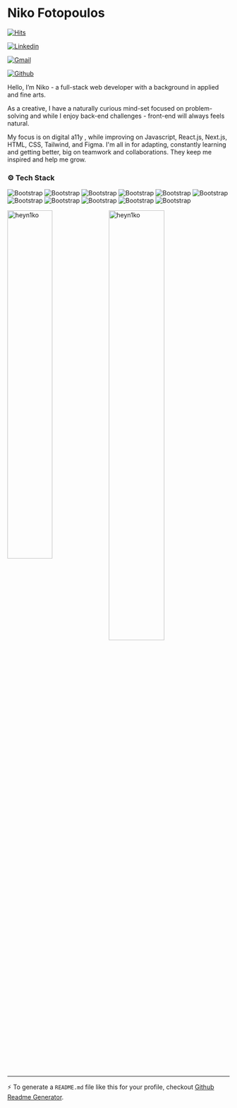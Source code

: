 # Niko Fotopoulos

[![Hits](https://hits.seeyoufarm.com/api/count/incr/badge.svg?url=https%3A%2F%2Fgithub.com%2Fheyn1ko%2Fheyn1ko&count_bg=%2379C83D&title_bg=%23555555&icon=&icon_color=%23E7E7E7&title=Profile+Views&edge_flat=false)](https://hits.seeyoufarm.com)

[![Linkedin](https://img.shields.io/badge/-LinkedIn-blue?style=flat&logo=Linkedin&logoColor=white)](https://www.linkedin.com/in/nikofotopoulos/)

[![Gmail](https://img.shields.io/badge/-Gmail-c14438?style=flat&logo=Gmail&logoColor=white)](mailto:fottopoulos@gmail.com)

[![Github](https://img.shields.io/github/followers/heyn1ko?label=Follow&style=social)](https://github.com/heyn1ko)

Hello, I’m Niko - a full-stack web developer with a background in applied and fine arts. 

As a creative, I have a naturally curious mind-set focused on problem-solving and while I enjoy back-end challenges - front-end will always feels natural.

My focus is on digital a11y , while  improving on Javascript, React.js, Next.js, HTML, CSS, Tailwind, and Figma.
I'm all in for adapting, constantly learning and getting better, big on teamwork and collaborations. They keep me inspired and help me grow.


### ⚙️ Tech Stack

![Bootstrap](https://img.shields.io/badge/-HTML5%20-05122A?style=for-the-badge&logo=HTML5&color=ffffff) ![Bootstrap](https://img.shields.io/badge/-CSS-05122A?style=for-the-badge&logo=CSS&color=ffffff) ![Bootstrap](https://img.shields.io/badge/-Tailwindcss-05122A?style=for-the-badge&logo=Tailwindcss&color=ffffff) ![Bootstrap](https://img.shields.io/badge/-React-05122A?style=for-the-badge&logo=React&color=ffffff) ![Bootstrap](https://img.shields.io/badge/-Javascript-05122A?style=for-the-badge&logo=Javascript&color=ffffff) ![Bootstrap](https://img.shields.io/badge/-next.js-05122A?style=for-the-badge&logo=next.js&color=ffffff) ![Bootstrap](https://img.shields.io/badge/-Typescript-05122A?style=for-the-badge&logo=Typescript&color=ffffff) ![Bootstrap](https://img.shields.io/badge/-Node.js-05122A?style=for-the-badge&logo=Node.js&color=ffffff) ![Bootstrap](https://img.shields.io/badge/-Postgres-05122A?style=for-the-badge&logo=Postgres&color=ffffff) ![Bootstrap](https://img.shields.io/badge/-PostgreSQL-05122A?style=for-the-badge&logo=PostgreSQL&color=ffffff) ![Bootstrap](https://img.shields.io/badge/-Figma-05122A?style=for-the-badge&logo=Figma&color=ffffff)

<div>
  <img width="45%" align="left" src="https://github-readme-stats.vercel.app/api/top-langs?username=heyn1ko&show_icons=true&locale=en&layout=compact" alt="heyn1ko" />
  <img width="50%"  src="https://github-readme-streak-stats.herokuapp.com/?user=heyn1ko&" alt="heyn1ko" />
</div>


---
:zap: To generate a `README.md` file like this for your profile, checkout [Github Readme Generator](https://hejazizo-github-profile-readme-srcstreamlit-app-i6skm7.streamlit.app/).
